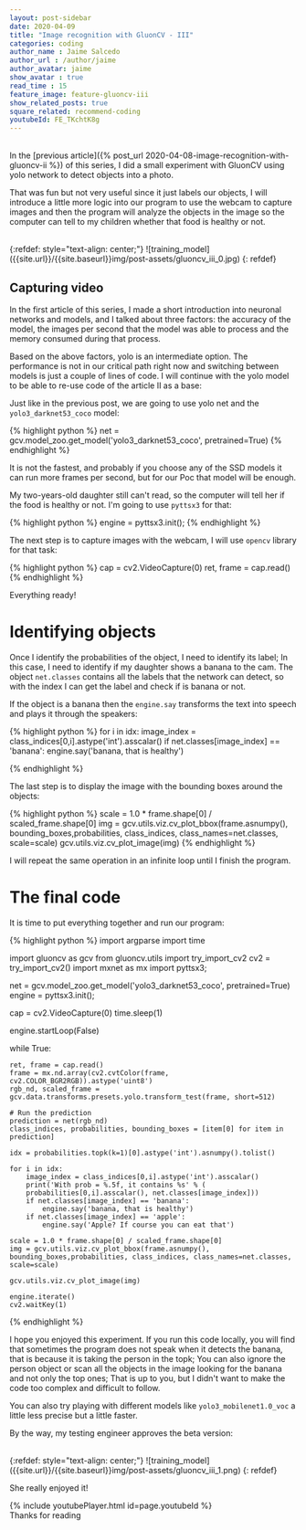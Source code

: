 ```yaml
---
layout: post-sidebar
date: 2020-04-09
title: "Image recognition with GluonCV - III"
categories: coding
author_name : Jaime Salcedo
author_url : /author/jaime
author_avatar: jaime
show_avatar : true
read_time : 15
feature_image: feature-gluoncv-iii
show_related_posts: true
square_related: recommend-coding
youtubeId: FE_TKchtK8g
---
```


<br>
In the [previous article]({% post_url 2020-04-08-image-recognition-with-gluoncv-ii %}) of this series, I did a small experiment with GluonCV using yolo network to detect objects into a photo.

That was fun but not very useful since it just labels our objects, I will introduce a little more logic into our program to use the webcam to capture images and then the program will analyze the objects in the image so the computer can tell to my children whether that food is healthy or not.


<br>
{:refdef: style="text-align: center;"}
![training_model]({{site.url}}/{{site.baseurl}}img/post-assets/gluoncv_iii_0.jpg)
{: refdef}
<br>



## Capturing video

In the first article of this series, I made a short introduction into neuronal networks and models, and I talked about three factors: the accuracy of the model, the images per second that the model was able to process and the memory consumed during that process.

Based on the above factors, yolo is an intermediate option. The performance is not in our critical path right now and switching between models is just a couple of lines of code. I will continue with the yolo model to be able to re-use code of the article II as a base:

Just like in the previous post, we are going to use yolo net and the `yolo3_darknet53_coco` model:

{% highlight python %}
net = gcv.model_zoo.get_model('yolo3_darknet53_coco', pretrained=True)
{% endhighlight %}

It is not the fastest, and probably if you choose any of the SSD models it can run more frames per second, but for our Poc that model will be enough.

My two-years-old daughter still can't read, so the computer will tell her if the food is healthy or not.
I'm going to use `pyttsx3` for that:

{% highlight python %}
engine = pyttsx3.init();
{% endhighlight %}

The next step is to capture images with the webcam, I will use `opencv` library for that task:

{% highlight python %}
cap = cv2.VideoCapture(0)
ret, frame = cap.read()
{% endhighlight %}

Everything ready!

# Identifying objects

Once I identify the probabilities of the object, I need to identify its label; In this case, I need to identify if my daughter shows a banana to the cam. The object `net.classes` contains all the labels that the network can detect, so with the index I can get the label and check if is banana or not.

If the object is a banana then the `engine.say` transforms the text into speech and plays it through the speakers:

{% highlight python %}
for i in idx:
    image_index = class_indices[0,i].astype('int').asscalar()
    if net.classes[image_index] == 'banana':
        engine.say('banana, that is healthy')

{% endhighlight %}

The last step is to display the image with the bounding boxes around the objects:

{% highlight python %}
scale = 1.0 * frame.shape[0] / scaled_frame.shape[0]
img = gcv.utils.viz.cv_plot_bbox(frame.asnumpy(), bounding_boxes,probabilities, class_indices, class_names=net.classes, scale=scale)
gcv.utils.viz.cv_plot_image(img)
{% endhighlight %}

I will repeat the same operation in an infinite loop until I finish the program.

# The final code

It is time to put everything together and run our program:

{% highlight python %}
import argparse
import time

import gluoncv as gcv
from gluoncv.utils import try_import_cv2
cv2 = try_import_cv2()
import mxnet as mx
import pyttsx3;

net = gcv.model_zoo.get_model('yolo3_darknet53_coco', pretrained=True)
engine = pyttsx3.init();

cap = cv2.VideoCapture(0)
time.sleep(1) 

engine.startLoop(False)

while True:

    ret, frame = cap.read()
    frame = mx.nd.array(cv2.cvtColor(frame, cv2.COLOR_BGR2RGB)).astype('uint8')
    rgb_nd, scaled_frame = gcv.data.transforms.presets.yolo.transform_test(frame, short=512)

    # Run the prediction
    prediction = net(rgb_nd)
    class_indices, probabilities, bounding_boxes = [item[0] for item in prediction]

    idx = probabilities.topk(k=1)[0].astype('int').asnumpy().tolist()
    
    for i in idx:
        image_index = class_indices[0,i].astype('int').asscalar()
        print('With prob = %.5f, it contains %s' % (
        probabilities[0,i].asscalar(), net.classes[image_index]))
        if net.classes[image_index] == 'banana':
            engine.say('banana, that is healthy')
        if net.classes[image_index] == 'apple':
            engine.say('Apple? If course you can eat that')
        
    scale = 1.0 * frame.shape[0] / scaled_frame.shape[0]
    img = gcv.utils.viz.cv_plot_bbox(frame.asnumpy(), bounding_boxes,probabilities, class_indices, class_names=net.classes, scale=scale)
    
    gcv.utils.viz.cv_plot_image(img)
    
    engine.iterate()
    cv2.waitKey(1)
{% endhighlight %}


I hope you enjoyed this experiment. If you run this code locally, you will find that sometimes the program does not speak when it detects the banana, that is because it is taking the person in the topk; You can also ignore the person object or scan all the objects in the image looking for the banana and not only the top ones; That is up to you, but I didn't want to make the code too complex and difficult to follow.

You can also try playing with different models like `yolo3_mobilenet1.0_voc` a little less precise but a little faster.

By the way, my testing engineer approves the beta version:

<br>
{:refdef: style="text-align: center;"}
![training_model]({{site.url}}/{{site.baseurl}}img/post-assets/gluoncv_iii_1.png)
{: refdef}
<br>


She really enjoyed it!

{% include youtubePlayer.html id=page.youtubeId %}
<br>
Thanks for reading